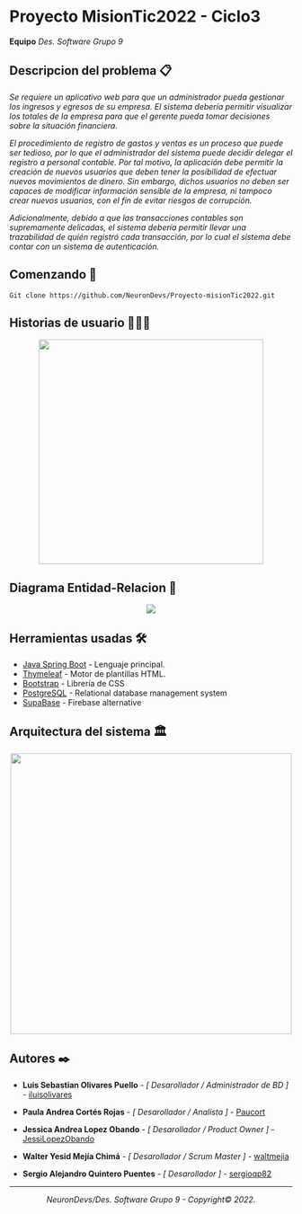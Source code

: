 # Proyecto MisionTic2022 - Ciclo3 


<b> Equipo</b> _Des. Software Grupo 9_

## Descripcion del problema 📋


_Se requiere un aplicativo web para que un administrador pueda gestionar los ingresos y egresos de su empresa. El sistema debería permitir visualizar los totales de la empresa para que el gerente pueda tomar decisiones sobre la situación financiera._

_El procedimiento de registro de gastos y ventas es un proceso que puede ser tedioso, por lo que el administrador del sistema puede decidir delegar el registro a personal contable. Por tal motivo, la aplicación debe permitir la creación de nuevos usuarios que deben tener la posibilidad de efectuar nuevos movimientos de dinero. Sin embargo, dichos usuarios no deben ser capaces de modificar información sensible de la empresa, ni tampoco crear nuevos usuarios, con el fin de evitar riesgos de corrupción._

_Adicionalmente, debido a que las transacciones contables son supremamente delicadas, el sistema debería permitir llevar una trazabilidad de quién registró cada transacción, por lo cual el sistema debe contar con un sistema de autenticación._

## Comenzando 🚀
```
Git clone https://github.com/NeuronDevs/Proyecto-misionTic2022.git
```


## Historias de usuario 👨🏻‍💻

<p align="center"> <img height="400"  src= "https://i.ibb.co/K9PCWty/Captura-de-Pantalla-2022-08-30-a-la-s-22-41-13.png"/> </p>



## Diagrama Entidad-Relacion 🧩

<p align="center"> <img  src= "https://i.ibb.co/WG18XJK/Diagrama-Entidad-Relaci-n.png"/> </p>


## Herramientas usadas 🛠
* [Java Spring Boot](https://spring.io/projects/spring-boot) - Lenguaje principal.
* [Thymeleaf](https://www.thymeleaf.org/) - Motor de plantillas HTML.
* [Bootstrap](https://getbootstrap.com/) - Librería de CSS
* [PostgreSQL](https://www.postgresql.org/) - Relational database management system
* [SupaBase](https://supabase.com/) - Firebase alternative

## Arquitectura del sistema 🏛

<p align="center"> <img height="500" src= "https://i.ibb.co/bJWYv3h/k-JIZ4-xh-zy-Bmk-F-zh-Aa-Lu-Bu-NJ7-QC435.png"/> </p>


## Autores ✒️

* **Luis Sebastian Olivares Puello** - *[ Desarollador / Administrador de BD ]* - [iluisolivares](https://github.com/iluisolivares)

* **Paula Andrea Cortés Rojas** - *[ Desarollador / Analista ]* - [Paucort](https://github.com/Paucort)

* **Jessica Andrea Lopez Obando** - *[ Desarollador / Product Owner ]* - [JessiLopezObando](https://github.com/JessiLopezObando)

* **Walter Yesid Mejía Chimá** - *[ Desarollador / Scrum Master ]* - [waltmejia](https://github.com/waltmejia)

* **Sergio Alejandro Quintero Puentes** - *[ Desarollador ]* - [sergioqp82](https://github.com/sergioqp82)

---

_<p align="center">NeuronDevs/Des. Software Grupo 9 - Copyright© 2022.</p>_


